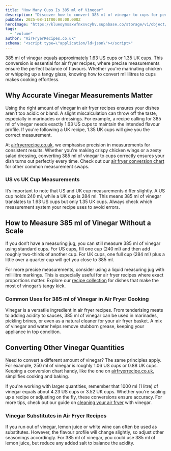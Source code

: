 ```yaml
---
title: "How Many Cups Is 385 ml of Vinegar"
description: "Discover how to convert 385 ml of vinegar to cups for perfect air fryer recipes. Get accurate measurements for UK and US cups in seconds!"
pubDate: 2025-08-11T00:00:00.000Z
heroImage: "https://klueoymssxwfnxsvcyhv.supabase.co/storage/v1/object/public/md/how-many-cups-is-385-ml-of-vinegar-ce9814bc.webp"
tags:
  - "volume"
author: "AirFryerRecipes.co.uk"
schema: "<script type=\"application/ld+json\"></script>"
---
```


<p>385 ml of vinegar equals approximately 1.63 US cups or 1.35 UK cups. This conversion is essential for air fryer recipes, where precise measurements ensure the perfect balance of flavours. Whether you're marinating chicken or whipping up a tangy glaze, knowing how to convert millilitres to cups makes cooking effortless.</p>  

<h2>Why Accurate Vinegar Measurements Matter</h2>  
<p>Using the right amount of vinegar in air fryer recipes ensures your dishes aren’t too acidic or bland. A slight miscalculation can throw off the taste, especially in marinades or dressings. For example, a recipe calling for 385 ml of vinegar needs exactly 1.63 US cups to maintain the intended flavour profile. If you're following a UK recipe, 1.35 UK cups will give you the correct measurement.</p>  

<p>At <a href=https://www.airfryerrecipe.co.uk>airfryerrecipe.co.uk</a>, we emphasise precision in measurements for consistent results. Whether you're making crispy chicken wings or a zesty salad dressing, converting 385 ml of vinegar to cups correctly ensures your dish turns out perfectly every time. Check out our <a href=https://www.airfryerrecipe.co.uk/air-fryer-conversion-chart>air fryer conversion chart</a> for other common measurement swaps.</p>  

<h3>US vs UK Cup Measurements</h3>  
<p>It’s important to note that US and UK cup measurements differ slightly. A US cup holds 240 ml, while a UK cup is 284 ml. This means 385 ml of vinegar translates to 1.63 US cups but only 1.35 UK cups. Always check which measurement system your recipe uses to avoid errors.</p>  

<h2>How to Measure 385 ml of Vinegar Without a Scale</h2>  
<p>If you don’t have a measuring jug, you can still measure 385 ml of vinegar using standard cups. For US cups, fill one cup (240 ml) and then add roughly two-thirds of another cup. For UK cups, one full cup (284 ml) plus a little over a quarter cup will get you close to 385 ml.</p>  

<p>For more precise measurements, consider using a liquid measuring jug with millilitre markings. This is especially useful for air fryer recipes where exact proportions matter. Explore our <a href=https://www.airfryerrecipe.co.uk/recipes>recipe collection</a> for dishes that make the most of vinegar’s tangy kick.</p>  

<h3>Common Uses for 385 ml of Vinegar in Air Fryer Cooking</h3>  
<p>Vinegar is a versatile ingredient in air fryer recipes. From tenderising meats to adding acidity to sauces, 385 ml of vinegar can be used in marinades, pickling brines, or even as a natural cleaner for your air fryer basket. A mix of vinegar and water helps remove stubborn grease, keeping your appliance in top condition.</p>  

<h2>Converting Other Vinegar Quantities</h2>  
<p>Need to convert a different amount of vinegar? The same principles apply. For example, 250 ml of vinegar is roughly 1.06 US cups or 0.88 UK cups. Keeping a conversion chart handy, like the one on <a href=https://www.airfryerrecipe.co.uk>airfryerrecipe.co.uk</a>, simplifies cooking and baking.</p>  

<p>If you're working with larger quantities, remember that 1000 ml (1 litre) of vinegar equals about 4.23 US cups or 3.52 UK cups. Whether you're scaling up a recipe or adjusting on the fly, these conversions ensure accuracy. For more tips, check out our guide on <a href=https://www.airfryerrecipe.co.uk/air-fryer-cleaner>cleaning your air fryer</a> with vinegar.</p>  

<h3>Vinegar Substitutes in Air Fryer Recipes</h3>  
<p>If you run out of vinegar, lemon juice or white wine can often be used as substitutes. However, the flavour profile will change slightly, so adjust other seasonings accordingly. For 385 ml of vinegar, you could use 385 ml of lemon juice, but reduce any added salt to balance the acidity.</p>